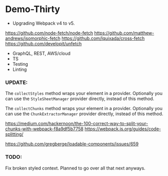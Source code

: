 # Demo-Thirty

* Upgrading Webpack v4 to v5.

https://github.com/node-fetch/node-fetch
https://github.com/matthew-andrews/isomorphic-fetch
https://github.com/lquixada/cross-fetch
https://github.com/developit/unfetch

* GraphQL, REST, AWS/cloud
* TS
* Testing
* Linting


### UPDATE:

The  `collectStyles` method wraps your element in a provider. 
Optionally you can use the `StyleSheetManager` provider directly, instead of this method. 

The `collectChunks` method wraps your element in a provider. 
Optionally you can use the `ChunkExtractorManager` provider directly, instead of this method.

https://medium.com/hackernoon/the-100-correct-way-to-split-your-chunks-with-webpack-f8a9df5b7758
https://webpack.js.org/guides/code-splitting/

https://github.com/gregberge/loadable-components/issues/659

### TODO:

Fix broken styled context. Planned to go over all that next anyways. 
